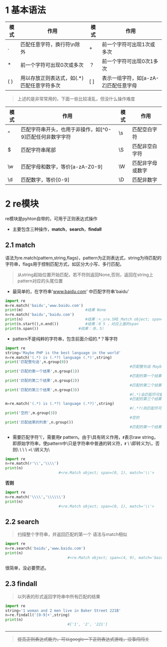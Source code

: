 # 1 基本语法
| 模式 | 作用                                        | 模式 | 作用                                 |
| ---- | ------------------------------------------- | ---- | ------------------------------------ |
| .    | 匹配任意字符，换行符\n除外                  | +    | 前一个字符可出现1次或多次            |
| *    | 前一个字符可出现0次或多次                   | ？   | 前一个字符可出现0次1多次             |
| ( )  | 用以存放正则表达式，如(.\*)匹配任意字符多次 | [  ] | 表示一组字符，如[a-zA-Z]匹配任意字母 |

> 上述的是非常常用的，下面一些比较凌乱，但没什么操作难度

| 模式 | 作用                                                     | 模式 | 作用             |
| ---- | -------------------------------------------------------- | ---- | ---------------- |
| ^    | 匹配字符串开头，也用于非操作，如[^0-9]匹配任何非数字字符 | \s   | 匹配空白字符     |
| $    | 匹配字符串尾部                                           | \S   | 匹配非空白字符   |
| \w   | 匹配字母和数字，等价[a-zA-Z0-9]                          | \W   | 匹配非字母或数字 |
| \d   | 匹配数字，等价[0-9]                                      | \D   | 匹配非数字       |

# 2 re模块
re模块是pyhton自带的，可用于正则表达式操作

- 主要包含三种操作，**match**，**search**，**findall**

## 2.1 match
语法为re.match(pattern,string,flags)，pattern为正则表达式，string为待匹配的字符串，flags用于控制匹配方式，如区分大小写、多行匹配。

 > 从string起始位置开始匹配，若不符则返回None,否则，返回在string上pattern对应的头尾位置

- 最简单的，在字符串'www.baidu.com' 中匹配字符串'baidu'
```python
import re
m=re.match('baidu','www.baidu.com')
print(m)							#结果 None
n=re.match('baidu','baidu.com')
print(n)							#结果：<_sre.SRE_Match object; span=(0, 5), match='baidu'>
print(n.start(),n.end())			#结果：0 5 ，对应上面的span
print(n.span())					 #结果：（0，5）
```
- pattern不是纯粹的字符串，包含前面介绍的.\*？等字符
```python
import re
string='Maybe PHP is the best language in the world'
n=re.match('(.*) is (.*?) language (.*)',string)
print('匹配整句话',n.group(0))
														#匹配整句话 Maybe PHP is the best language
print('匹配的第一个结果',n.group(1))
														#匹配的第一个结果 Maybe PHP
print('匹配的第二个结果',n.group(2))
														#匹配的第二个结果 the best
print('匹配的第三个结果',n.group(3))
														#(.*)会匹配尽可能多的字符
														#匹配的第三个结果 in the world
m=re.match('(.*) is (.*?) language (.*?)',string)
														#(.*?)则匹配尽可能少的字符
print('空的',m.group(3))
														#空的 
print('匹配结果的列表',n.group())
														#匹配的第一个结果 Maybe PHP
```
- 需要匹配字符'\\'，需要用**r** pattern。由于\具有转义作用，**r**表示raw string，即原始字符串，使pattern中\只是字符串中普通的转义符，**r** \ \即转义为\，否则\ \ \ \ =\ \转义为\
```python
import re
n=re.match(r'\\','\\\\')
print(n)
						#<re.Match object; span=(0, 1), match='\\'>
```
 **否则**
```python
import re 
n=re.match('\\\\','\\\\\\')
print(n)
						#<re.Match object; span=(0, 1), match='\\'>
```
## 2.2 search
> 扫描整个字符串，并返回匹配的第一个
> 语法与match相似
```python
import re
n=re.search('baidu','www.baidu.com')
print(n)
							#<re.Match object; span=(4, 9), match='baidu'>
```
很简单，没必要赘述。

## 2.3 findall
> 以列表的形式返回字符串中所有匹配的结果

```python
import re
string='1 woman and 2 men live in Baker Street 221B'
n=re.findall('[0-9]+',string)
print(n)
							#['1', '2', '221']
```

------------


> ~~提高正则表达式能力，可以google一下正则表达式游戏，没事闯闯关~~